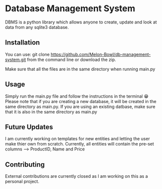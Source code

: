 # Database Management System
 DBMS is a python library which allows anyone to create, update and look at data from any sqlite3 database.

 ## Installation
 You can use:
 git clone https://github.com/Melon-Bowl/db-management-system.git
 from the command line or download the zip.

 Make sure that all the files are in the same directory when running main.py

 ## Usage
 Simply run the main.py file and follow the instructions in the terminal 😁
 Please note that if you are creating a new database, it will be created in the same directory as main.py. If you are using an existing datbase, make sure that it is also in the same directory as main.py

 ## Future Updates
 I am currently working on templates for new entities and letting the user make thier own from scratch. Currently, all entities will contain the pre-set columns --> ProductID, Name and Price

 ## Contributing
 External contributions are currently closed as I am working on this as a personal project.

